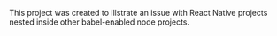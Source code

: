 This project was created to illstrate an issue with React Native projects nested inside other babel-enabled node projects.
